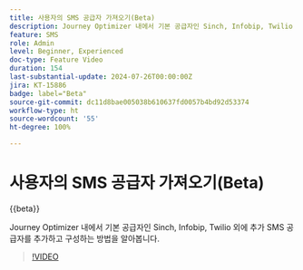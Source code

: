 ```yaml
---
title: 사용자의 SMS 공급자 가져오기(Beta)
description: Journey Optimizer 내에서 기본 공급자인 Sinch, Infobip, Twilio 외에 추가 SMS 공급자를 추가하고 구성하는 방법을 알아봅니다.
feature: SMS
role: Admin
level: Beginner, Experienced
doc-type: Feature Video
duration: 154
last-substantial-update: 2024-07-26T00:00:00Z
jira: KT-15886
badge: label="Beta"
source-git-commit: dc11d8bae005038b610637fd0057b4bd92d53374
workflow-type: ht
source-wordcount: '55'
ht-degree: 100%

---
```



# 사용자의 SMS 공급자 가져오기(Beta)

{{beta}}

Journey Optimizer 내에서 기본 공급자인 Sinch, Infobip, Twilio 외에 추가 SMS 공급자를 추가하고 구성하는 방법을 알아봅니다.

>[!VIDEO](https://video.tv.adobe.com/v/3432088/?learn=on)
